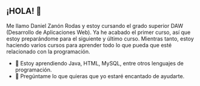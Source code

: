 ## ¡HOLA! 👋

Me llamo Daniel Zanón Rodas y estoy cursando el grado superior DAW (Desarrollo de Aplicaciones Web).
Ya he acabado el primer curso, así que estoy preparándome para el siguiente y último curso.
Mientras tanto, estoy haciendo varios cursos para aprender todo lo que pueda que esté relacionado con la programación.

- 🌱 Estoy aprendiendo Java, HTML, MySQL, entre otros lenguajes de programación.
- 💬 Pregúntame lo que quieras que yo estaré encantado de ayudarte.

